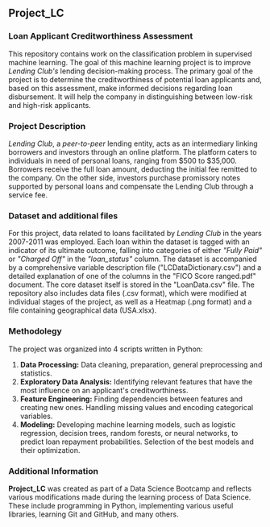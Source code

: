 ## Project_LC

### Loan Applicant Creditworthiness Assessment

This repository contains work on the classification problem in supervised machine learning. The goal of this machine learning project is to improve *Lending Club's* lending decision-making process. The primary goal of the project is to determine the creditworthiness of potential loan applicants and, based on this assessment, make informed decisions regarding loan disbursement. It will help the company in distinguishing between low-risk and high-risk applicants.

### Project Description

*Lending Club*, a *peer-to-peer* lending entity, acts as an intermediary linking borrowers and investors through an online platform. The platform caters to individuals in need of personal loans, ranging from $500 to $35,000. Borrowers receive the full loan amount, deducting the initial fee remitted to the company. On the other side, investors purchase promissory notes supported by personal loans and compensate the Lending Club through a service fee.

### Dataset and additional files

For this project, data related to loans facilitated by *Lending Club* in the years 2007-2011 was employed. Each loan within the dataset is tagged with an indicator of its ultimate outcome, falling into categories of either *"Fully Paid"* or *"Charged Off"* in the *"loan_status"* column. The dataset is accompanied by a comprehensive variable description file ("LCDataDictionary.csv") and a detailed explanation of one of the columns in the "FICO Score ranged.pdf" document. The core dataset itself is stored in the "LoanData.csv" file. The repository also includes data files (.csv format), which were modified at individual stages of the project, as well as a Heatmap (.png format) and a file containing geographical data (USA.xlsx). 

### Methodolegy

The project was organized into 4 scripts written in Python:

1. **Data Processing:** Data cleaning, preparation, general preprocessing and statistics.
2. **Exploratory Data Analysis:** Identifying relevant features that have the most influence on an applicant's creditworthiness.
3. **Feature Engineering:** Finding dependencies between features and creating new ones. Handling missing values and encoding categorical variables.
4. **Modeling:** Developing machine learning models, such as logistic regression, decision trees, random forests, or neural networks, to predict loan repayment probabilities. Selection of the best models and their optimization.

### Additional Information

**Project_LC** was created as part of a Data Science Bootcamp and reflects various modifications made during the learning process of Data Science. These include programming in Python, implementing various useful libraries, learning Git and GitHub, and many others.